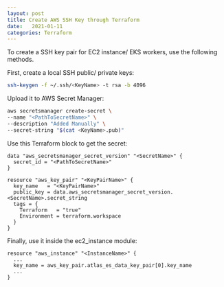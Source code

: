 ```yaml
---
layout: post
title: Create AWS SSH Key through Terraform
date:   2021-01-11
categories: Terraform
---
```

To create a SSH key pair for EC2 instance/ EKS workers, use the following methods.

First, create a local SSH public/ private keys:
```bash
ssh-keygen -f ~/.ssh/<KeyName> -t rsa -b 4096
```

Upload it to AWS Secret Manager:
```bash
aws secretsmanager create-secret \
--name "<PathToSecretName>" \
--description "Added Manually" \
--secret-string "$(cat <KeyName>.pub)"
```

Use this Terraform block to get the secret:
```hcl
data "aws_secretsmanager_secret_version" "<SecretName>" {
  secret_id = "<PathToSecretName>"
}

resource "aws_key_pair" "<KeyPairName>" {
  key_name   = "<KeyPairName>"
  public_key = data.aws_secretsmanager_secret_version.<SecretName>.secret_string
  tags = {
    Terraform   = "true"
    Environment = terraform.workspace
  }
}
```

Finally, use it inside the ec2_instance module:
```hcl
resource "aws_instance" "<InstanceName>" {
  ...
  key_name = aws_key_pair.atlas_es_data_key_pair[0].key_name
  ...
}
```

